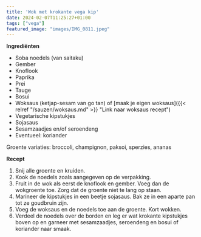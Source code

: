 ```yaml
---
title: 'Wok met krokante vega kip'
date: 2024-02-07T11:25:27+01:00
tags: ["vega"]
featured_image: "images/IMG_0811.jpeg"
---
```


**Ingrediënten**
- Soba noedels (van saitaku)
- Gember
- Knoflook
- Paprika
- Prei
- Tauge
- Bosui
- Woksaus (ketjap-sesam van go tan) of [maak je eigen woksaus]({{< relref "/sauzen/woksaus.md" >}} "Link naar woksaus recept")
- Vegetarische kipstukjes
- Sojasaus
- Sesamzaadjes en/of seroendeng
- Eventueel: koriander

Groente variaties: broccoli, champignon, paksoi, sperzies, ananas

**Recept**
1. Snij alle groente en kruiden.
2. Kook de noedels zoals aangegeven op de verpakking.
3. Fruit in de wok als eerst de knoflook en gember. Voeg dan de wokgroente toe. Zorg dat de groente niet te lang op staan.
4. Marineer de kipstukjes in een beetje sojasaus. Bak ze in een aparte pan tot ze goudbruin zijn.
5. Voeg de woksaus en de noedels toe aan de groente. Kort wokken.
6. Verdeel de noedels over de borden en leg er wat krokante kipstukjes boven op en garneer met sesamzaadjes, seroendeng en bosui of koriander naar smaak.